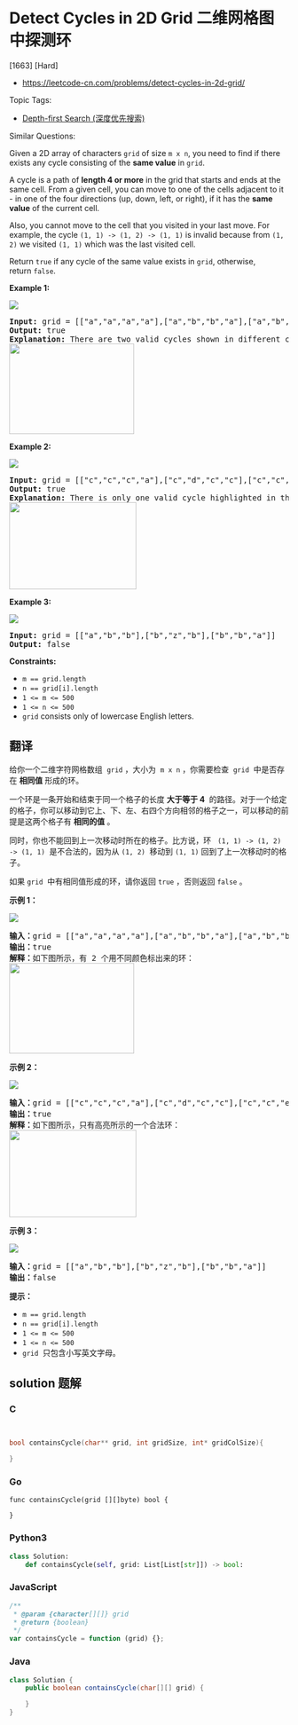 # Detect Cycles in 2D Grid 二维网格图中探测环

[1663] [Hard]

- https://leetcode-cn.com/problems/detect-cycles-in-2d-grid/

Topic Tags:

- [Depth-first Search (深度优先搜索)](https://leetcode-cn.com/tag/depth-first-search/)

Similar Questions:

Given a 2D array of characters `grid` of size `m x n`, you need to find if there exists any cycle consisting of the **same value** in `grid`.

A cycle is a path of **length 4 or more** in the grid that starts and ends at the same cell. From a given cell, you can move to one of the cells adjacent to it - in one of the four directions (up, down, left, or right), if it has the **same value** of the current cell.

Also, you cannot move to the cell that you visited in your last move. For example, the cycle `(1, 1) -> (1, 2) -> (1, 1)` is invalid because from `(1, 2)` we visited `(1, 1)` which was the last visited cell.

Return `true` if any cycle of the same value exists in `grid`, otherwise, return `false`.

**Example 1:**

**![](https://assets.leetcode.com/uploads/2020/07/15/1.png)**

<pre><strong>Input:</strong> grid = [["a","a","a","a"],["a","b","b","a"],["a","b","b","a"],["a","a","a","a"]]
<strong>Output:</strong> true
<strong>Explanation: </strong>There are two valid cycles shown in different colors in the image below:
<img alt="" src="https://assets.leetcode.com/uploads/2020/07/15/11.png" style="width: 225px; height: 163px;">
</pre>

**Example 2:**

**![](https://assets.leetcode.com/uploads/2020/07/15/22.png)**

<pre><strong>Input:</strong> grid = [["c","c","c","a"],["c","d","c","c"],["c","c","e","c"],["f","c","c","c"]]
<strong>Output:</strong> true
<strong>Explanation: </strong>There is only one valid cycle highlighted in the image below:
<img alt="" src="https://assets.leetcode.com/uploads/2020/07/15/2.png" style="width: 229px; height: 157px;">
</pre>

**Example 3:**

**![](https://assets.leetcode.com/uploads/2020/07/15/3.png)**

<pre><strong>Input:</strong> grid = [["a","b","b"],["b","z","b"],["b","b","a"]]
<strong>Output:</strong> false
</pre>

**Constraints:**

- `m == grid.length`
- `n == grid[i].length`
- `1 <= m <= 500`
- `1 <= n <= 500`
- `grid` consists only of lowercase English letters.

## 翻译

给你一个二维字符网格数组  `grid` ，大小为  `m x n` ，你需要检查  `grid`  中是否存在 **相同值** 形成的环。

一个环是一条开始和结束于同一个格子的长度 **大于等于 4**  的路径。对于一个给定的格子，你可以移动到它上、下、左、右四个方向相邻的格子之一，可以移动的前提是这两个格子有 **相同的值** 。

同时，你也不能回到上一次移动时所在的格子。比方说，环   `(1, 1) -> (1, 2) -> (1, 1)`  是不合法的，因为从 `(1, 2)`  移动到 `(1, 1)` 回到了上一次移动时的格子。

如果 `grid`  中有相同值形成的环，请你返回 `true` ，否则返回 `false` 。

**示例 1：**

**![](https://assets.leetcode-cn.com/aliyun-lc-upload/uploads/2020/08/22/5482e1.png)**

<pre><strong>输入：</strong>grid = [["a","a","a","a"],["a","b","b","a"],["a","b","b","a"],["a","a","a","a"]]
<strong>输出：</strong>true
<strong>解释：</strong>如下图所示，有 2 个用不同颜色标出来的环：
<img alt="" src="https://assets.leetcode-cn.com/aliyun-lc-upload/uploads/2020/08/22/5482e11.png" style="height: 163px; width: 225px;">
</pre>

**示例 2：**

**![](https://assets.leetcode-cn.com/aliyun-lc-upload/uploads/2020/08/22/5482e2.png)**

<pre><strong>输入：</strong>grid = [["c","c","c","a"],["c","d","c","c"],["c","c","e","c"],["f","c","c","c"]]
<strong>输出：</strong>true
<strong>解释：</strong>如下图所示，只有高亮所示的一个合法环：
<img alt="" src="https://assets.leetcode-cn.com/aliyun-lc-upload/uploads/2020/08/22/5482e22.png" style="height: 157px; width: 229px;">
</pre>

**示例 3：**

**![](https://assets.leetcode-cn.com/aliyun-lc-upload/uploads/2020/08/22/5482e3.png)**

<pre><strong>输入：</strong>grid = [["a","b","b"],["b","z","b"],["b","b","a"]]
<strong>输出：</strong>false
</pre>

**提示：**

- `m == grid.length`
- `n == grid[i].length`
- `1 <= m <= 500`
- `1 <= n <= 500`
- `grid`  只包含小写英文字母。

## solution 题解

### C

```c


bool containsCycle(char** grid, int gridSize, int* gridColSize){

}
```

### Go

```golang
func containsCycle(grid [][]byte) bool {

}
```

### Python3

```python
class Solution:
    def containsCycle(self, grid: List[List[str]]) -> bool:
```

### JavaScript

```javascript
/**
 * @param {character[][]} grid
 * @return {boolean}
 */
var containsCycle = function (grid) {};
```

### Java

```java
class Solution {
    public boolean containsCycle(char[][] grid) {

    }
}
```
